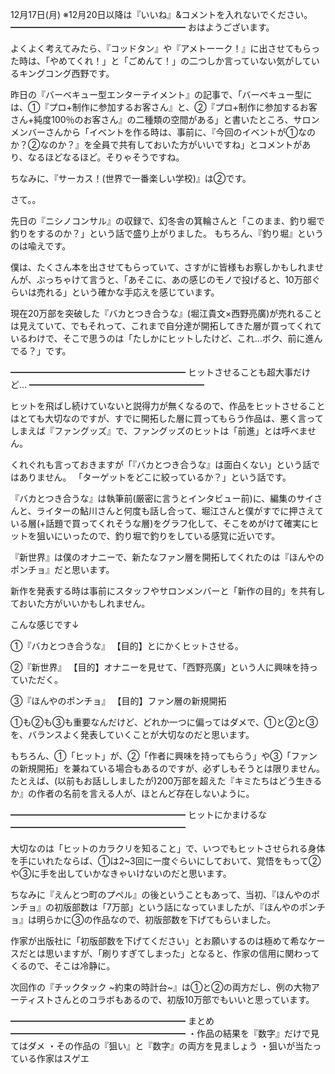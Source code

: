 12月17日(月) ※12月20日以降は『いいね』&コメントを入れないでください。
━━━━━━━━━━━━━━━━━━━━
おはようございます。

よくよく考えてみたら、『コッドタン』や『アメトーーク！』に出させてもらった時は、「やめてくれ！」と「ごめんて！」の二つしか言っていない気がしているキングコング西野です。

昨日の『バーベキュー型エンターテイメント』の記事で、「バーベキュー型には、①『プロ+制作に参加するお客さん』と、②『プロ+制作に参加するお客さん+純度100％のお客さん』の二種類の空間がある」と書いたところ、サロンメンバーさんから「イベントを作る時は、事前に、『今回のイベントが①なのか？②なのか？』を全員で共有しておいた方がいいですね」とコメントがあり、なるほどなるほど。そりゃそうですね。

ちなみに、『サーカス！(世界で一番楽しい学校)』は②です。

さて。。

先日の『ニシノコンサル』の収録で、幻冬舎の箕輪さんと「このまま、釣り堀で釣りをするのか？」という話で盛り上がりました。
もちろん、『釣り堀』というのは喩えです。

僕は、たくさん本を出させてもらっていて、さすがに皆様もお察しかもしれませんが、ぶっちゃけて言うと、「あそこに、あの感じのモノで投げると、10万部ぐらいは売れる」という確かな手応えを感じています。

現在20万部を突破した『バカとつき合うな』(堀江貴文×西野亮廣)が売れることは見えていて、でもそれって、これまで自分達が開拓してきた層が買ってくれているわけで、そこで思うのは「たしかにヒットしたけど、これ…ボク、前に進んでる？」です。

━━━━━━━━━━━━━━━━━━━━
ヒットさせることも超大事だけど…
━━━━━━━━━━━━━━━━━━━━

ヒットを飛ばし続けていないと説得力が無くなるので、作品をヒットさせることはとても大切なのですが、すでに開拓した層に買ってもらう作品は、悪く言ってしまえば『ファングッズ』で、ファングッズのヒットは「前進」とは呼べません。

くれぐれも言っておきますが「『バカとつき合うな』は面白くない」という話ではありません。
「ターゲットをどこに絞っているか？」という話です。

『バカとつき合うな』は執筆前(厳密に言うとインタビュー前)に、編集のサイさんと、ライターの鮎川さんと何度も話し合って、堀江さんと僕がすでに押さえている層(+話題で買ってくれそうな層)をグラフ化して、そこをめがけて確実にヒットを狙いにいったので、釣り堀で釣りをしている感覚に近いです。

『新世界』は僕のオナニーで、新たなファン層を開拓してくれたのは『ほんやのポンチョ』だと思います。

新作を発表する時は事前にスタッフやサロンメンバーと「新作の目的」を共有しておいた方がいいかもしれません。

こんな感じです↓

①『バカとつき合うな』
【目的】とにかくヒットさせる。

②『新世界』
【目的】オナニーを見せて、「西野亮廣」という人に興味を持っていただく。

③『ほんやのポンチョ』
【目的】ファン層の新規開拓

①も②も③も重要なんだけど、どれか一つに偏ってはダメで、①と②と③を、バランスよく発表していくことが大切なのだと思います。

もちろん、①「ヒット」が、②「作者に興味を持ってもらう」や③「ファンの新規開拓」を兼ねている場合もあるのですが、必ずしもそうとは限りません。
たとえば、(以前もお話ししましたが)200万部を超えた『キミたちはどう生きるか』の作者の名前を言える人が、ほとんど存在しないように。

━━━━━━━━━━━━━━━━━━━━
ヒットにかまけるな
━━━━━━━━━━━━━━━━━━━━

大切なのは「ヒットのカラクリを知ること」で、いつでもヒットさせられる身体を手にいれたならば、①は2~3回に一度ぐらいにしておいて、覚悟をもって②や③に手を出していかなきゃいけないのだと思います。

ちなみに『えんとつ町のプペル』の後ということもあって、当初、『ほんやのポンチョ』の初版部数は「7万部」という話になっていましたが、『ほんやのポンチョ』は明らかに③の作品なので、初版部数を下げてもらいました。

作家が出版社に「初版部数を下げてください」とお願いするのは極めて希なケースだとは思いますが、「刷りすぎてしまった」となると、作家の信用に関わってくるので、そこは冷静に。

次回作の『チックタック ~約束の時計台~』は①と②の両方だし、例の大物アーティストさんとのコラボもあるので、初版10万部でもいいと思っています。

━━━━━━━━━━━━━━━━━━━━
まとめ
━━━━━━━━━━━━━━━━━━━━
・作品の結果を『数字』だけで見てはダメ
・その作品の『狙い』と『数字』の両方を見ましょう
・狙いが当たっている作家はスゲエ
